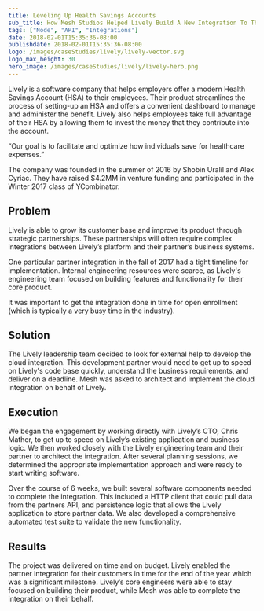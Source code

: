 ```yaml
---
title: Leveling Up Health Savings Accounts
sub_title: How Mesh Studios Helped Lively Build A New Integration To Their HSA Platform
tags: ["Node", "API", "Integrations"]
date: 2018-02-01T15:35:36-08:00
publishdate: 2018-02-01T15:35:36-08:00
logo: /images/caseStudies/lively/lively-vector.svg
logo_max_height: 30
hero_image: /images/caseStudies/lively/lively-hero.png
---
```


Lively is a software company that helps employers offer a modern Health Savings Account (HSA) to their employees. Their product streamlines the process of setting-up an HSA and offers a convenient dashboard to manage and administer the benefit. Lively also helps employees take full advantage of their HSA by allowing them to invest the money that they contribute into the account. 

“Our goal is to facilitate and optimize how individuals save for healthcare expenses.”

The company was founded in the summer of 2016 by Shobin Uralil and Alex Cyriac. They have raised $4.2MM in venture funding and participated in the Winter 2017 class of YCombinator.

## Problem

Lively is able to grow its customer base and improve its product through strategic partnerships. These partnerships will often require complex integrations between Lively’s platform and their partner’s business systems. 

One particular partner integration in the fall of 2017 had a tight timeline for implementation. Internal engineering resources were scarce, as Lively's engineering team focused on building features and functionality for their core product. 

It was important to get the integration done in time for open enrollment (which is typically a very busy time in the industry). 

## Solution

The Lively leadership team decided to look for external help to develop the cloud integration. This development partner would need to get up to speed on Lively's code base quickly, understand the business requirements, and deliver on a deadline. Mesh was asked to architect and implement the cloud integration on behalf of Lively. 

## Execution

We began the engagement by working directly with Lively’s CTO, Chris Mather, to get up to speed on Lively’s existing application and business logic. We then worked closely with the Lively engineering team and their partner to architect the integration. After several planning sessions, we determined the appropriate implementation approach and were ready to start writing software. 

Over the course of 6 weeks, we built several software components needed to complete the integration. This included a HTTP client that could pull data from the partners API, and persistence logic that allows the Lively application to store partner data. We also developed a comprehensive automated test suite to validate the new functionality. 

## Results

The project was delivered on time and on budget. Lively enabled the partner integration for their customers in time for the end of the year which was a significant milestone. Lively’s core engineers were able to stay focused on building their product, while Mesh was able to complete the integration on their behalf.



